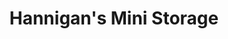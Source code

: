 ---
title: "Hannigan's Mini Storage"
url: /hollister/hannigans-mini-storage/
shop: storage rental
---